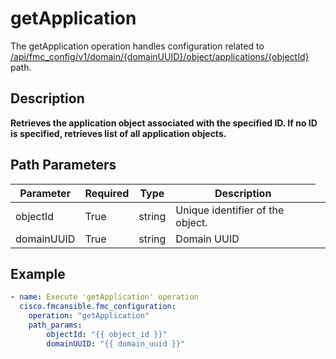 # getApplication

The getApplication operation handles configuration related to [/api/fmc_config/v1/domain/{domainUUID}/object/applications/{objectId}](/paths//api/fmc_config/v1/domain/{domain_uuid}/object/applications/{object_id}.md) path.&nbsp;
## Description
**Retrieves the application object associated with the specified ID. If no ID is specified, retrieves list of all application objects.**

## Path Parameters
| Parameter | Required | Type | Description |
| --------- | -------- | ---- | ----------- |
| objectId | True | string <td colspan=3> Unique identifier of the object. |
| domainUUID | True | string <td colspan=3> Domain UUID |

## Example
```yaml
- name: Execute 'getApplication' operation
  cisco.fmcansible.fmc_configuration:
    operation: "getApplication"
    path_params:
        objectId: "{{ object_id }}"
        domainUUID: "{{ domain_uuid }}"

```